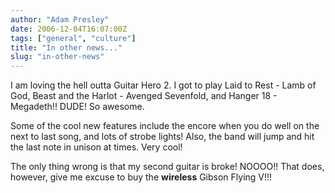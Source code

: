 ```yaml
---
author: "Adam Presley"
date: 2006-12-04T16:07:00Z
tags: ["general", "culture"]
title: "In other news..."
slug: "in-other-news"
---
```


I am loving the hell outta Guitar Hero 2. I got to play Laid to Rest -
Lamb of God, Beast and the Harlot - Avenged Sevenfold, and Hanger 18 -
Megadeth!! DUDE! So awesome.

Some of the cool new features include the encore when you do well on the
next to last song, and lots of strobe lights! Also, the band will jump
and hit the last note in unison at times. Very cool!

The only thing wrong is that my second guitar is broke! NOOOO!! That
does, however, give me excuse to buy the **wireless** Gibson Flying V!!!
